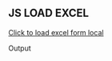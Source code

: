 <script src="https://wiki.aliceincradle.org/assets/load-xlsx/xlsx-display.js"></script>

<input type="file" id="file" style="display: none;"
    accept="application/vnd.openxmlformats-officedocument.spreadsheetml.sheet" />

  <h2>JS LOAD EXCEL</h2>
  <a href="javascript:selectFile()">Click to load excel form local</a>
  <p>Output</p>
  <div id="result"></div>
